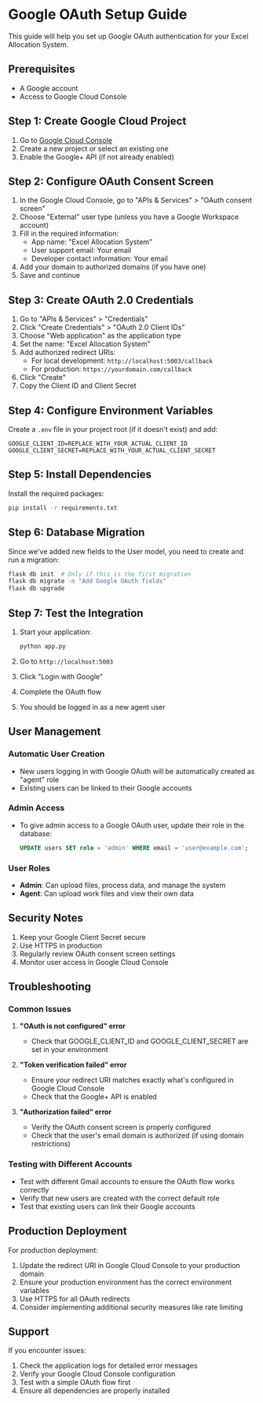 # Google OAuth Setup Guide

This guide will help you set up Google OAuth authentication for your Excel Allocation System.

## Prerequisites

- A Google account
- Access to Google Cloud Console

## Step 1: Create Google Cloud Project

1. Go to [Google Cloud Console](https://console.cloud.google.com/)
2. Create a new project or select an existing one
3. Enable the Google+ API (if not already enabled)

## Step 2: Configure OAuth Consent Screen

1. In the Google Cloud Console, go to "APIs & Services" > "OAuth consent screen"
2. Choose "External" user type (unless you have a Google Workspace account)
3. Fill in the required information:
   - App name: "Excel Allocation System"
   - User support email: Your email
   - Developer contact information: Your email
4. Add your domain to authorized domains (if you have one)
5. Save and continue

## Step 3: Create OAuth 2.0 Credentials

1. Go to "APIs & Services" > "Credentials"
2. Click "Create Credentials" > "OAuth 2.0 Client IDs"
3. Choose "Web application" as the application type
4. Set the name: "Excel Allocation System"
5. Add authorized redirect URIs:
   - For local development: `http://localhost:5003/callback`
   - For production: `https://yourdomain.com/callback`
6. Click "Create"
7. Copy the Client ID and Client Secret

## Step 4: Configure Environment Variables

Create a `.env` file in your project root (if it doesn't exist) and add:

```env
GOOGLE_CLIENT_ID=REPLACE_WITH_YOUR_ACTUAL_CLIENT_ID
GOOGLE_CLIENT_SECRET=REPLACE_WITH_YOUR_ACTUAL_CLIENT_SECRET
```

## Step 5: Install Dependencies

Install the required packages:

```bash
pip install -r requirements.txt
```

## Step 6: Database Migration

Since we've added new fields to the User model, you need to create and run a migration:

```bash
flask db init  # Only if this is the first migration
flask db migrate -m "Add Google OAuth fields"
flask db upgrade
```

## Step 7: Test the Integration

1. Start your application:

   ```bash
   python app.py
   ```

2. Go to `http://localhost:5003`
3. Click "Login with Google"
4. Complete the OAuth flow
5. You should be logged in as a new agent user

## User Management

### Automatic User Creation

- New users logging in with Google OAuth will be automatically created as "agent" role
- Existing users can be linked to their Google accounts

### Admin Access

- To give admin access to a Google OAuth user, update their role in the database:
  ```sql
  UPDATE users SET role = 'admin' WHERE email = 'user@example.com';
  ```

### User Roles

- **Admin**: Can upload files, process data, and manage the system
- **Agent**: Can upload work files and view their own data

## Security Notes

1. Keep your Google Client Secret secure
2. Use HTTPS in production
3. Regularly review OAuth consent screen settings
4. Monitor user access in Google Cloud Console

## Troubleshooting

### Common Issues

1. **"OAuth is not configured" error**

   - Check that GOOGLE_CLIENT_ID and GOOGLE_CLIENT_SECRET are set in your environment

2. **"Token verification failed" error**

   - Ensure your redirect URI matches exactly what's configured in Google Cloud Console
   - Check that the Google+ API is enabled

3. **"Authorization failed" error**
   - Verify the OAuth consent screen is properly configured
   - Check that the user's email domain is authorized (if using domain restrictions)

### Testing with Different Accounts

- Test with different Gmail accounts to ensure the OAuth flow works correctly
- Verify that new users are created with the correct default role
- Test that existing users can link their Google accounts

## Production Deployment

For production deployment:

1. Update the redirect URI in Google Cloud Console to your production domain
2. Ensure your production environment has the correct environment variables
3. Use HTTPS for all OAuth redirects
4. Consider implementing additional security measures like rate limiting

## Support

If you encounter issues:

1. Check the application logs for detailed error messages
2. Verify your Google Cloud Console configuration
3. Test with a simple OAuth flow first
4. Ensure all dependencies are properly installed
